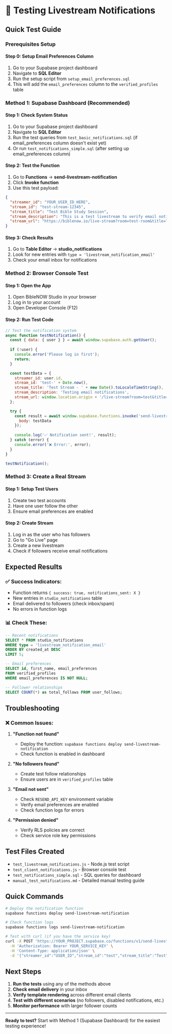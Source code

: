 # 🧪 Testing Livestream Notifications

## Quick Test Guide

### Prerequisites Setup

#### Step 0: Setup Email Preferences Column
1. Go to your Supabase project dashboard
2. Navigate to **SQL Editor**
3. Run the setup script from `setup_email_preferences.sql`
4. This will add the `email_preferences` column to the `verified_profiles` table

### Method 1: Supabase Dashboard (Recommended)

#### Step 1: Check System Status
1. Go to your Supabase project dashboard
2. Navigate to **SQL Editor**
3. Run the test queries from `test_basic_notifications.sql` (if email_preferences column doesn't exist yet)
4. Or run `test_notifications_simple.sql` (after setting up email_preferences column)

#### Step 2: Test the Function
1. Go to **Functions** → **send-livestream-notification**
2. Click **Invoke function**
3. Use this test payload:

```json
{
  "streamer_id": "YOUR_USER_ID_HERE",
  "stream_id": "test-stream-12345",
  "stream_title": "Test Bible Study Session",
  "stream_description": "This is a test livestream to verify email notifications are working correctly.",
  "stream_url": "https://biblenow.io/live-stream?room=test-room&title=Test+Stream"
}
```

#### Step 3: Check Results
1. Go to **Table Editor** → **studio_notifications**
2. Look for new entries with `type = 'livestream_notification_email'`
3. Check your email inbox for notifications

### Method 2: Browser Console Test

#### Step 1: Open the App
1. Open BibleNOW Studio in your browser
2. Log in to your account
3. Open Developer Console (F12)

#### Step 2: Run Test Code
```javascript
// Test the notification system
async function testNotification() {
  const { data: { user } } = await window.supabase.auth.getUser();
  
  if (!user) {
    console.error('Please log in first');
    return;
  }

  const testData = {
    streamer_id: user.id,
    stream_id: 'test-' + Date.now(),
    stream_title: 'Test Stream - ' + new Date().toLocaleTimeString(),
    stream_description: 'Testing email notifications',
    stream_url: window.location.origin + '/live-stream?room=test&title=Test'
  };

  try {
    const result = await window.supabase.functions.invoke('send-livestream-notification', {
      body: testData
    });
    
    console.log('✅ Notification sent!', result);
  } catch (error) {
    console.error('❌ Error:', error);
  }
}

testNotification();
```

### Method 3: Create a Real Stream

#### Step 1: Setup Test Users
1. Create two test accounts
2. Have one user follow the other
3. Ensure email preferences are enabled

#### Step 2: Create Stream
1. Log in as the user who has followers
2. Go to "Go Live" page
3. Create a new livestream
4. Check if followers receive email notifications

## Expected Results

### ✅ Success Indicators:
- Function returns `{ success: true, notifications_sent: X }`
- New entries in `studio_notifications` table
- Email delivered to followers (check inbox/spam)
- No errors in function logs

### 📊 Check These:
```sql
-- Recent notifications
SELECT * FROM studio_notifications 
WHERE type = 'livestream_notification_email' 
ORDER BY created_at DESC 
LIMIT 5;

-- Email preferences
SELECT id, first_name, email_preferences 
FROM verified_profiles 
WHERE email_preferences IS NOT NULL;

-- Follower relationships
SELECT COUNT(*) as total_follows FROM user_follows;
```

## Troubleshooting

### ❌ Common Issues:

1. **"Function not found"**
   - Deploy the function: `supabase functions deploy send-livestream-notification`
   - Check function is enabled in dashboard

2. **"No followers found"**
   - Create test follow relationships
   - Ensure users are in `verified_profiles` table

3. **"Email not sent"**
   - Check `RESEND_API_KEY` environment variable
   - Verify email preferences are enabled
   - Check function logs for errors

4. **"Permission denied"**
   - Verify RLS policies are correct
   - Check service role key permissions

## Test Files Created

- `test_livestream_notifications.js` - Node.js test script
- `test_client_notifications.js` - Browser console test
- `test_notifications_simple.sql` - SQL queries for dashboard
- `manual_test_notifications.md` - Detailed manual testing guide

## Quick Commands

```bash
# Deploy the notification function
supabase functions deploy send-livestream-notification

# Check function logs
supabase functions logs send-livestream-notification

# Test with curl (if you have the service key)
curl -X POST 'https://YOUR_PROJECT.supabase.co/functions/v1/send-livestream-notification' \
  -H 'Authorization: Bearer YOUR_SERVICE_KEY' \
  -H 'Content-Type: application/json' \
  -d '{"streamer_id":"USER_ID","stream_id":"test","stream_title":"Test","stream_url":"https://example.com"}'
```

## Next Steps

1. **Run the tests** using any of the methods above
2. **Check email delivery** in your inbox
3. **Verify template rendering** across different email clients
4. **Test with different scenarios** (no followers, disabled notifications, etc.)
5. **Monitor performance** with larger follower counts

---

**Ready to test?** Start with Method 1 (Supabase Dashboard) for the easiest testing experience!
